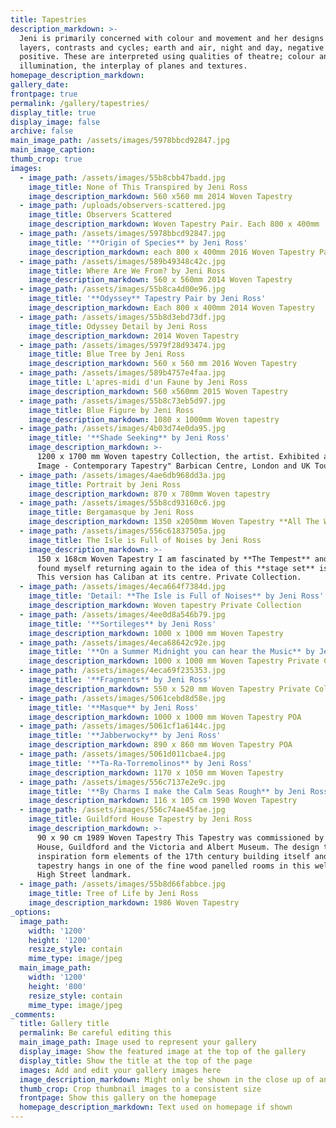 ```yaml
---
title: Tapestries
description_markdown: >-
  Jeni is primarily concerned with colour and movement and her designs involve
  layers, contrasts and cycles; earth and air, night and day, negative and
  positive. These are interpreted using qualities of theatre; colour and
  illumination, the interplay of planes and textures.
homepage_description_markdown:
gallery_date:
frontpage: true
permalink: /gallery/tapestries/
display_title: true
display_image: false
archive: false
main_image_path: /assets/images/5978bbcd92847.jpg
main_image_caption:
thumb_crop: true
images:
  - image_path: /assets/images/55b8cbb47badd.jpg
    image_title: None of This Transpired by Jeni Ross
    image_description_markdown: 560 x560 mm 2014 Woven Tapestry
  - image_path: /uploads/observers-scattered.jpg
    image_title: Observers Scattered
    image_description_markdown: Woven Tapestry Pair. Each 800 x 400mm
  - image_path: /assets/images/5978bbcd92847.jpg
    image_title: '**Origin of Species** by Jeni Ross'
    image_description_markdown: each 800 x 400mm 2016 Woven Tapestry Pair
  - image_path: /assets/images/589b49348c42c.jpg
    image_title: Where Are We From? by Jeni Ross
    image_description_markdown: 560 x 560mm 2014 Woven Tapestry
  - image_path: /assets/images/55b8ca4d00e96.jpg
    image_title: '**Odyssey** Tapestry Pair by Jeni Ross'
    image_description_markdown: Each 800 x 400mm 2014 Woven Tapestry
  - image_path: /assets/images/55b8d3ebd73df.jpg
    image_title: Odyssey Detail by Jeni Ross
    image_description_markdown: 2014 Woven Tapestry
  - image_path: /assets/images/5979f28d93474.jpg
    image_title: Blue Tree by Jeni Ross
    image_description_markdown: 560 x 560 mm 2016 Woven Tapestry
  - image_path: /assets/images/589b4757e4faa.jpg
    image_title: L'apres-midi d'un Faune by Jeni Ross
    image_description_markdown: 560 x560mm 2015 Woven Tapestry
  - image_path: /assets/images/55b8c73eb5d97.jpg
    image_title: Blue Figure by Jeni Ross
    image_description_markdown: 1080 x 1000mm Woven tapestry
  - image_path: /assets/images/4b03d74e0da95.jpg
    image_title: '**Shade Seeking** by Jeni Ross'
    image_description_markdown: >-
      1200 x 1700 mm Woven tapestry Collection, the artist. Exhibited at "Woven
      Image - Contemporary Tapestry" Barbican Centre, London and UK Tour.
  - image_path: /assets/images/4ae6db968dd3a.jpg
    image_title: Portrait by Jeni Ross
    image_description_markdown: 870 x 780mm Woven tapestry
  - image_path: /assets/images/55b8cd93160c6.jpg
    image_title: Bergamasque by Jeni Ross
    image_description_markdown: 1350 x2050mm Woven Tapestry **All The World's a Stage** Private Collection
  - image_path: /assets/images/556c61837505a.jpg
    image_title: The Isle is Full of Noises by Jeni Ross
    image_description_markdown: >-
      150 x 168cm Woven Tapestry I am fascinated by **The Tempest** and have
      found myself returning again to the idea of this **stage set** island.
      This version has Caliban at its centre. Private Collection.
  - image_path: /assets/images/4eca664f7384d.jpg
    image_title: 'Detail: **The Isle is Full of Noises** by Jeni Ross'
    image_description_markdown: Woven tapestry Private Collection
  - image_path: /assets/images/4ee0d8a546b79.jpg
    image_title: '**Sortileges** by Jeni Ross'
    image_description_markdown: 1000 x 1000 mm Woven Tapestry
  - image_path: /assets/images/4eca68642c92e.jpg
    image_title: '**On a Summer Midnight you can hear the Music** by Jeni Ross'
    image_description_markdown: 1000 x 1000 mm Woven Tapestry Private Collection
  - image_path: /assets/images/4eca69f235353.jpg
    image_title: '**Fragments** by Jeni Ross'
    image_description_markdown: 550 x 520 mm Woven Tapestry Private Collection
  - image_path: /assets/images/5061cebd8d58e.jpg
    image_title: '**Masque** by Jeni Ross'
    image_description_markdown: 1000 x 1000 mm Woven Tapestry POA
  - image_path: /assets/images/5061cf1a6144c.jpg
    image_title: '**Jabberwocky** by Jeni Ross'
    image_description_markdown: 890 x 860 mm Woven Tapestry POA
  - image_path: /assets/images/5061d011cbae4.jpg
    image_title: '**Ta-Ra-Torremolinos** by Jeni Ross'
    image_description_markdown: 1170 x 1050 mm Woven Tapestry
  - image_path: /assets/images/556c7137e2e9c.jpg
    image_title: '**By Charms I make the Calm Seas Rough** by Jeni Ross'
    image_description_markdown: 116 x 105 cm 1990 Woven Tapestry
  - image_path: /assets/images/556c74ae45fae.jpg
    image_title: Guildford House Tapestry by Jeni Ross
    image_description_markdown: >-
      90 x 90 cm 1989 Woven Tapestry This Tapestry was commissioned by Guildford
      House, Guildford and the Victoria and Albert Museum. The design takes its
      inspiration form elements of the 17th century building itself and the
      tapestry hangs in one of the fine wood panelled rooms in this well known
      High Street landmark.
  - image_path: /assets/images/55b8d66fabbce.jpg
    image_title: Tree of Life by Jeni Ross
    image_description_markdown: 1986 Woven Tapestry
_options:
  image_path:
    width: '1200'
    height: '1200'
    resize_style: contain
    mime_type: image/jpeg
  main_image_path:
    width: '1200'
    height: '800'
    resize_style: contain
    mime_type: image/jpeg
_comments:
  title: Gallery title
  permalink: Be careful editing this
  main_image_path: Image used to represent your gallery
  display_image: Show the featured image at the top of the gallery
  display_title: Show the title at the top of the page
  images: Add and edit your gallery images here
  image_description_markdown: Might only be shown in the close up of an image
  thumb_crop: Crop thumbnail images to a consistent size
  frontpage: Show this gallery on the homepage
  homepage_description_markdown: Text used on homepage if shown
---
```


